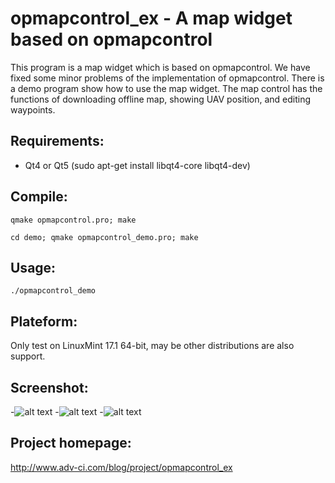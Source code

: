# opmapcontrol_ex - A map widget based on opmapcontrol

This program is a map widget which is based on opmapcontrol. We have fixed some minor problems of the implementation of opmapcontrol. There is a demo program show how to use the map widget. The map control has the functions of downloading offline map, showing UAV position, and editing waypoints.


## Requirements:
* Qt4 or Qt5 (sudo apt-get install libqt4-core libqt4-dev)

## Compile:

`qmake opmapcontrol.pro; make`

`cd demo; qmake opmapcontrol_demo.pro; make`


## Usage:

```
./opmapcontrol_demo
```

## Plateform:
Only test on LinuxMint 17.1 64-bit, may be other distributions are also support. 


## Screenshot:
-![alt text](http://www.adv-ci.com/blog/wp-content/uploads/2015/07/screenshot_01-1024x597.png "Screenshot 1")
-![alt text](http://www.adv-ci.com/blog/wp-content/uploads/2015/07/screenshot_02-1024x597.png "Screenshot 2")
-![alt text](http://www.adv-ci.com/blog/wp-content/uploads/2015/07/screenshot_03-1024x597.png "Screenshot 2")


## Project homepage:
http://www.adv-ci.com/blog/project/opmapcontrol_ex

 

